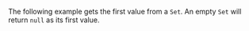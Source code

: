 The following example gets the first value from a `Set`. An empty `Set` will return `null` as its first value.
